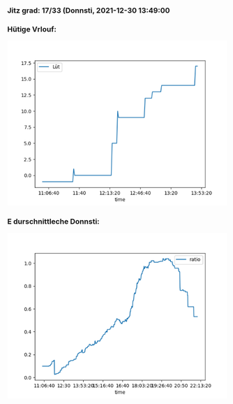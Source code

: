 ### Jitz grad: 17/33 (Donnsti, 2021-12-30 13:49:00

### Hütige Vrlouf:
![Graph](Today.png)

### E durschnittleche Donnsti:
![Graph](Donnsti.png)
